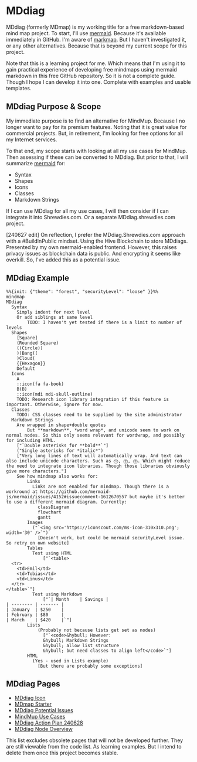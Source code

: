 # MDdiag

MDdiag (formerly MDmap) is my working title for a free markdown-based mind map project. To start, I'll use [mermaid](https://mermaid.js.org/syntax/mindmap.html). Because it's available immediately in GitHub. I'm aware of [markmap](https://markmap.js.org/). But I haven't investigated it, or any other alternatives. Because that is beyond my current scope for this project.

Note that this is a learning project for me. Which means that I'm using it to gain practical experience of developing free mindmaps using mermaid markdown in this free GitHub repository. So it is not a complete guide. Though I hope I can develop it into one. Complete with examples and usable templates.

## MDdiag Purpose & Scope

My immediate purpose is to find an alternative for MindMup. Because I no longer want to pay for its premium features. Noting that it is great value for commercial projects. But, in retirement, I'm looking for free options for all my Internet services.

To that end, my scope starts with looking at all my use cases for MindMup. Then assessing if these can be converted to MDdiag. But prior to that, I will summarize [mermaid](https://mermaid.js.org/syntax/mindmap.html) for:

- Syntax
- Shapes
- Icons
- Classes
- Markdown Strings

If I can use MDdiag for all my use cases, I will then consider if I can integrate it into Shrewdies.com. Or a separate MDdiag.shrewdies.com project.

[240627 edit] On reflection, I prefer the MDdiag.Shrewdies.com approach with a #BuildInPublic mindset. Using the Hive Blockchain to store MDdiags. Presented by my own mermaid-enabled frontend. However, this raises privacy issues as blockchain data is public. And encrypting it seems like overkill. So, I've added this as a potential issue.

## MDdiag Example

```mermaid
%%{init: {"theme": "forest", "securityLevel": "loose" }}%%
mindmap
MDdiag
  Syntax
    Simply indent for next level
    Or add siblings at same level
        TODO: I haven't yet tested if there is a limit to number of levels
  Shapes
    [Square]
    (Rounded Square)
    ((Circle))
    ))Bang((
    )Cloud(
    {{Hexagon}}
    Default
  Icons
    A
    ::icon(fa fa-book)
    B(B)
    ::icon(mdi mdi-skull-outline)
    TODO: Research icon library integration if this feature is important. Otherwise, ignore for now. 
  Classes
    TODO: CSS classes need to be supplied by the site administrator
  Markdown Strings
    Are wrapped in shape+double quotes
        But **markdown**, *word wrap*, and unicode seem to work on normal nodes. So this only seems relevant for wordwrap, and possibly for including HTML. 
    ["`Double asterisks for **bold**`"]
    ("Single asterisks for *italic*")
    ["Very long lines of text will automatically wrap. And text can also include unicode characters. Such as ⓵, ⓶, ⓷. Which might reduce the need to integrate icon libraries. Though those libraries obviously give more characters."]
    See how mindmap also works for:
        Links
          Links are not enabled for mindmap. Though there is a workround at https://github.com/mermaid-js/mermaid/issues/4152#issuecomment-1612670557 but maybe it's better to use a different mermaid diagram. Currently:
            classDiagram
            flowchart
            gantt
        Images
          ("`<img src='https://iconscout.com/ms-icon-310x310.png'; width='30' />`")
            [Doesn't work, but could be mermaid securityLevel issue. So retry on own website]
        Tables
          Test using HTML
              ["`<table>
  <tr>
    <td>Emil</td>
    <td>Tobias</td>
    <td>Linus</td>
  </tr>
</table>`"]
          Test using Markdown
              ["`| Month    | Savings |
| -------- | ------- |
| January  | $250    |
| February | $80     |
| March    | $420    |`"]
        Lists
            (Probably not because lists get set as nodes)
              ["`<code>&hybull; However:
              &hybull; Markdown Strings
              &hybull; allow list structure
              &hybull; but need classes to align left</code>`"]
        HTML
          (Yes - used in Lists example)
            [But there are probably some exceptions]
```

## MDdiag Pages

- [MDdiag Icon](https://github.com/kct2020/mddiag/blob/main/mddiag-icon.md#mddiag-icon)
- [MDmap Starter](https://github.com/kct2020/mddiag/blob/main/mdmap-starter.md#mdmap-starter)
- [MDdiag Potential Issues](https://github.com/kct2020/mddiag/blob/main/mddiag-potential-issues.md#mddiag-potential-issues)
- [MindMup Use Cases](https://github.com/kct2020/mddiag/blob/main/mindmup-use-cases.md#mindmup-use-cases)
- [MDdiag Action Plan 240628](https://github.com/kct2020/mddiag/blob/main/mddiag-action-plan-240628.md#mddiag-action-plan-240628)
- [MDdiag Node Overview](https://github.com/kct2020/mddiag/blob/main/mddiag-node-overview.md#mddiag-node-overview)

This list excludes obsolete pages that will not be developed further. They are still viewable from the code list. As learning examples. But I intend to delete them once this project becomes stable.